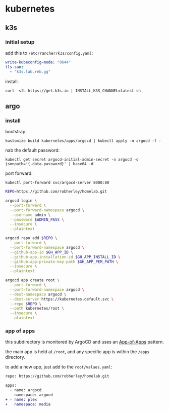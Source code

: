 # kubernetes

## k3s

### initial setup

add this to `/etc/rancher/k3s/config.yaml`:

```yaml
write-kubeconfig-mode: "0644"
tls-san:
  - "k3s.lab.reb.gg"
```

install:

```
curl -sfL https://get.k3s.io | INSTALL_K3S_CHANNEL=latest sh -
```

## argo

### install

bootstrap:

```
kustomize build kubernetes/apps/argocd | kubectl apply -n argocd -f -
```

nab the default password:

```
kubectl get secret argocd-initial-admin-secret -n argocd -o jsonpath='{.data.password}' | base64 -d
```

port forward:

```
kubectl port-forward svc/argocd-server 8080:80
```

```bash
REPO=https://github.com/robherley/homelab.git

argocd login \
  --port-forward \
  --port-forward-namespace argocd \
  --username admin \
  --password $ADMIN_PASS \
  --insecure \
  --plaintext

argocd repo add $REPO \
  --port-forward \
  --port-forward-namespace argocd \
  --github-app-id $GH_APP_ID \
  --github-app-installation-id $GH_APP_INSTALL_ID \
  --github-app-private-key-path $GH_APP_PEM_PATH \
  --insecure \
  --plaintext

argocd app create root \
  --port-forward \
  --port-forward-namespace argocd \
  --dest-namespace argocd \
  --dest-server https://kubernetes.default.svc \
  --repo $REPO \
  --path kubernetes/root \
  --insecure \
  --plaintext
```

### app of apps

this subdirectory is monitored by ArgoCD and uses an [App-of-Apps](https://argo-cd.readthedocs.io/en/stable/operator-manual/cluster-bootstrapping/#app-of-apps-pattern) pattern.

the main app is held at `/root`, and any specific app is within the `/apps` directory.

to add a new app, just add to the `root/values.yaml`:

```diff
repo: https://github.com/robherley/homelab.git

apps:
  - name: argocd
    namespace: argocd
+ - name: plex
+   namespace: media
```
